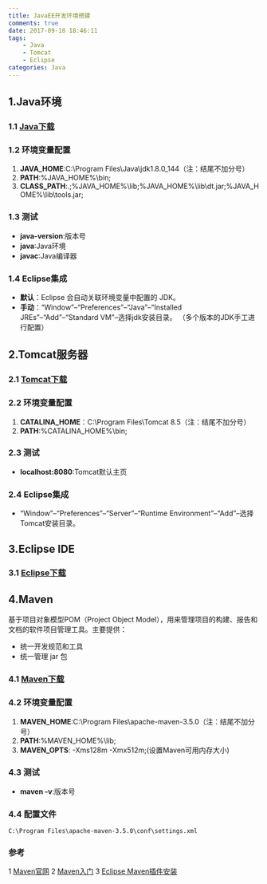 ```yaml
---
title: JavaEE开发环境搭建
comments: true
date: 2017-09-18 18:46:11
tags: 
    - Java
    - Tomcat
    - Eclipse    
categories: Java
---
```


## 1.Java环境

### 1.1 [Java下载](http://www.oracle.com/technetwork/java/javase/downloads/jdk8-downloads-2133151.html)

### 1.2 环境变量配置

1. **JAVA_HOME**:C:\Program Files\Java\jdk1.8.0_144（注：结尾不加分号）
2. **PATH**:%JAVA_HOME%\bin;
3. **CLASS_PATH**:.;%JAVA_HOME%\lib;%JAVA_HOME%\lib\dt.jar;%JAVA_HOME%\lib\tools.jar;

### 1.3 测试

- **java-version**:版本号
- **java**:Java环境
- **javac**:Java编译器

### 1.4 Eclipse集成

- **默认**：Eclipse 会自动关联环境变量中配置的 JDK。
- **手动**：“Window”–“Preferences”–“Java”–“Installed JREs”–“Add”–“Standard VM”–选择jdk安装目录。 （多个版本的JDK手工进行配置）

<!--more-->

## 2.Tomcat服务器

### 2.1 [Tomcat下载](http://tomcat.apache.org/download-90.cgi)

### 2.2 环境变量配置

1. **CATALINA_HOME**：C:\Program Files\Tomcat 8.5（注：结尾不加分号）
2. **PATH**:%CATALINA_HOME%\bin;

### 2.3 测试

- **localhost:8080**:Tomcat默认主页

### 2.4 Eclipse集成

- “Window”–“Preferences”–“Server”–“Runtime Environment”–“Add”–选择Tomcat安装目录。

## 3.Eclipse IDE

### 3.1 [Eclipse下载](https://www.eclipse.org/downloads/)

## 4.Maven

基于项目对象模型POM（Project Object Model），用来管理项目的构建、报告和文档的软件项目管理工具。主要提供：
- 统一开发规范和工具
- 统一管理 jar 包

### 4.1 [Maven下载](http://maven.apache.org/download.cgi)

### 4.2 环境变量配置

1. **MAVEN_HOME**:C:\Program Files\apache-maven-3.5.0（注：结尾不加分号）
2. **PATH**:%MAVEN_HOME%\lib;
3. **MAVEN_OPTS**: -Xms128m -Xmx512m;(设置Maven可用内存大小)

### 4.3 测试

- **maven -v**:版本号

### 4.4 配置文件

`‪C:\Program Files\apache-maven-3.5.0\conf\settings.xml`


### 参考

1 [Maven官网](http://maven.apache.org/index.html)
2 [Maven入门](http://blog.csdn.net/column/details/maven-it.html)
3 [Eclipse Maven插件安装](http://blog.csdn.net/lfsfxy9/article/details/9397937)